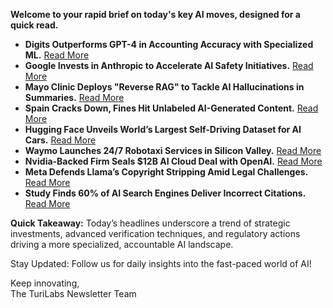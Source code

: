 <p><strong>Welcome to your rapid brief on today's key AI moves, designed for a quick read.</strong></p>
<ul>
<li><strong>Digits Outperforms GPT-4 in Accounting Accuracy with Specialized ML.</strong> <a href="https://digits.com/_assets/downloads/beyond-the-hype-evaluating-llms-vs-digits-agl.pdf">Read More</a></li>
<li><strong>Google Invests in Anthropic to Accelerate AI Safety Initiatives.</strong> <a href="https://www.nytimes.com/2025/03/11/technology/google-investment-anthropic.html">Read More</a></li>
<li><strong>Mayo Clinic Deploys "Reverse RAG" to Tackle AI Hallucinations in Summaries.</strong> <a href="https://venturebeat.com/ai/mayo-clinic-secret-weapon-against-ai-hallucinations-reverse-rag-in-action/">Read More</a></li>
<li><strong>Spain Cracks Down, Fines Hit Unlabeled AI-Generated Content.</strong> <a href="https://www.reuters.com/technology/artificial-intelligence/spain-impose-massive-fines-not-labelling-ai-generated-content-2025-03-11/">Read More</a></li>
<li><strong>Hugging Face Unveils World’s Largest Self-Driving Dataset for AI Cars.</strong> <a href="https://huggingface.co/blog/lerobot-goes-to-driving-school">Read More</a></li>
<li><strong>Waymo Launches 24/7 Robotaxi Services in Silicon Valley.</strong> <a href="https://www.theverge.com/news/627619/waymo-silicon-valley-robotaxi-bay-area-service-area">Read More</a></li>
<li><strong>Nvidia-Backed Firm Seals $12B AI Cloud Deal with OpenAI.</strong> <a href="https://www.techinasia.com/news/nvidia-backed-ai-firm-signs-12b-ai-cloud-deal-with-openai">Read More</a></li>
<li><strong>Meta Defends Llama’s Copyright Stripping Amid Legal Challenges.</strong> <a href="https://www.theregister.com/2025/03/11/meta_dmca_copyright_removal_case/">Read More</a></li>
<li><strong>Study Finds 60% of AI Search Engines Deliver Incorrect Citations.</strong> <a href="https://www.cjr.org/tow_center/we-compared-eight-ai-search-engines-theyre-all-bad-at-citing-news.php">Read More</a></li>
</ul>
<p><strong>Quick Takeaway:</strong> Today’s headlines underscore a trend of strategic investments, advanced verification techniques, and regulatory actions driving a more specialized, accountable AI landscape.</p>
<p>Stay Updated: Follow us for daily insights into the fast-paced world of AI! </p>
<p>Keep innovating,<br />
The TuriLabs Newsletter Team</p>